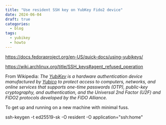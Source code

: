 ```yaml
---
title: "Use resident SSH key on YubKey Fido2 device"
date: 2024-06-04
draft: true
categories:
  - blog
tags:
  - yubikey
  - howto
---
```


[Yubico]: https://www.yubico.com/
[YubiKey]: https://en.wikipedia.org/wiki/YubiKey
[FIDO Alliance]: https://en.wikipedia.org/wiki/FIDO_Alliance


https://docs.fedoraproject.org/en-US/quick-docs/using-yubikeys/

https://wiki.archlinux.org/title/SSH_keys#agent_refused_operation


From Wikipedia: *The [YubiKey][] is a hardware authentication device manufactured by [Yubico][] to protect access to computers, networks, and online services that supports one-time passwords (OTP), public-key cryptography, and authentication, and the Universal 2nd Factor (U2F) and FIDO2 protocols developed by the FIDO Alliance.*

To get up and running on a new machine with minimal fuss.


ssh-keygen -t ed25519-sk -O resident -O application="ssh:home"


<!---
vim: set spell spelllang=en:
-->
